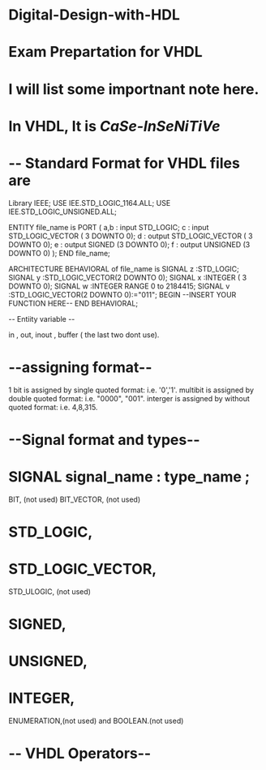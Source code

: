 # Digital-Design-with-HDL
# Exam Prepartation for VHDL


# I will list some importnant note here.
# In VHDL, It is *CaSe-InSeNiTiVe*
# -- Standard Format for VHDL files are 

Library IEEE;
USE IEE.STD_LOGIC_1164.ALL;
USE IEE.STD_LOGIC_UNSIGNED.ALL;

ENTITY file_name is 
PORT
  (
    a,b : input  STD_LOGIC;
    c   : input  STD_LOGIC_VECTOR ( 3 DOWNTO 0);
    d   : output STD_LOGIC_VECTOR ( 3 DOWNTO 0);
    e   : output SIGNED (3 DOWNTO 0);
    f   : output UNSIGNED (3 DOWNTO 0)
  );
END file_name;  

ARCHITECTURE BEHAVIORAL of file_name is 
SIGNAL z :STD_LOGIC;
SIGNAL y :STD_LOGIC_VECTOR(2 DOWNTO 0);
SIGNAL x :INTEGER ( 3 DOWNTO 0);
SIGNAL w :INTEGER RANGE 0 to 2184415;
SIGNAL v :STD_LOGIC_VECTOR(2 DOWNTO 0):="011";
BEGIN
    --INSERT YOUR FUNCTION HERE--
END BEHAVIORAL;

-- Entiity variable --

in , out, inout , buffer ( the last two dont use).

# --assigning format--

1 bit is assigned by single quoted format: i.e. '0','1'.
multibit is assigned by double quoted format: i.e. "0000", "001".
interger is assigned by without quoted format: i.e. 4,8,315.

# --Signal format and types--

# SIGNAL signal_name : type_name ;  
BIT, (not used)
BIT_VECTOR, (not used)
# STD_LOGIC,
# STD_LOGIC_VECTOR, 
STD_ULOGIC, (not used)
# SIGNED,
# UNSIGNED,
# INTEGER,
ENUMERATION,(not used)
and BOOLEAN.(not used)

# -- VHDL Operators--
